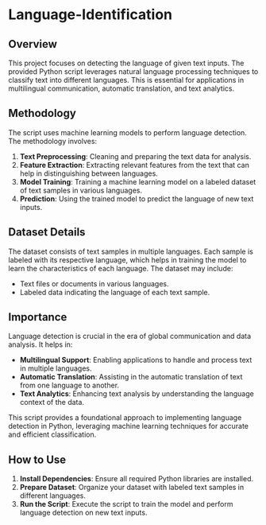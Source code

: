 # Language-Identification

## Overview
This project focuses on detecting the language of given text inputs. The provided Python script leverages natural language processing techniques to classify text into different languages. This is essential for applications in multilingual communication, automatic translation, and text analytics.

## Methodology
The script uses machine learning models to perform language detection. The methodology involves:

1. **Text Preprocessing**: Cleaning and preparing the text data for analysis.
2. **Feature Extraction**: Extracting relevant features from the text that can help in distinguishing between languages.
3. **Model Training**: Training a machine learning model on a labeled dataset of text samples in various languages.
4. **Prediction**: Using the trained model to predict the language of new text inputs.

## Dataset Details
The dataset consists of text samples in multiple languages. Each sample is labeled with its respective language, which helps in training the model to learn the characteristics of each language. The dataset may include:

- Text files or documents in various languages.
- Labeled data indicating the language of each text sample.

## Importance
Language detection is crucial in the era of global communication and data analysis. It helps in:

- **Multilingual Support**: Enabling applications to handle and process text in multiple languages.
- **Automatic Translation**: Assisting in the automatic translation of text from one language to another.
- **Text Analytics**: Enhancing text analysis by understanding the language context of the data.

This script provides a foundational approach to implementing language detection in Python, leveraging machine learning techniques for accurate and efficient classification.

## How to Use
1. **Install Dependencies**: Ensure all required Python libraries are installed.
2. **Prepare Dataset**: Organize your dataset with labeled text samples in different languages.
3. **Run the Script**: Execute the script to train the model and perform language detection on new text inputs.

